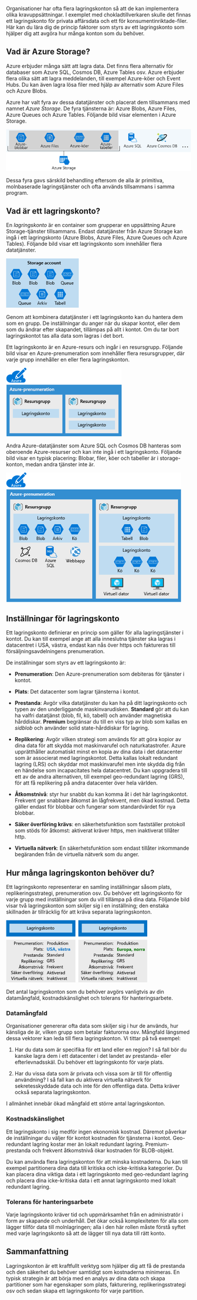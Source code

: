 Organisationer har ofta flera lagringskonton så att de kan implementera olika kravuppsättningar. I exemplet med chokladtillverkaren skulle det finnas ett lagringskonto för privata affärsdata och ett för konsumentinriktade-filer. Här kan du lära dig de princip faktorer som styrs av ett lagringskonto som hjälper dig att avgöra hur många konton som du behöver.

## <a name="what-is-azure-storage"></a>Vad är Azure Storage?

Azure erbjuder många sätt att lagra data. Det finns flera alternativ för databaser som Azure SQL, Cosmos DB, Azure Tables osv. Azure erbjuder flera olika sätt att lagra meddelanden, till exempel Azure-köer och Event Hubs. Du kan även lagra lösa filer med hjälp av alternativ som Azure Files och Azure Blobs.

Azure har valt fyra av dessa datatjänster och placerat dem tillsammans med namnet _Azure Storage_. De fyra tjänsterna är: Azure Blobs, Azure Files, Azure Queues och Azure Tables. Följande bild visar elementen i Azure Storage.

![Bild som visar de Azure-datatjänster som ingår i Azure Storage.](../media/2-azure-storage.png)

Dessa fyra gavs särskild behandling eftersom de alla är primitiva, molnbaserade lagringstjänster och ofta används tillsammans i samma program.

## <a name="what-is-a-storage-account"></a>Vad är ett lagringskonto?

En _lagringskonto_ är en container som grupperar en uppsättning Azure Storage-tjänster tillsammans. Endast datatjänster från Azure Storage kan ingå i ett lagringskonto (Azure Blobs, Azure Files, Azure Queues och Azure Tables). Följande bild visar ett lagringskonto som innehåller flera datatjänster.

![Bild av ett Azure-lagringskonto som innehåller en blandad uppsättning datatjänster.](../media/2-what-is-a-storage-account.png)

Genom att kombinera datatjänster i ett lagringskonto kan du hantera dem som en grupp. De inställningar du anger när du skapar kontot, eller dem som du ändrar efter skapandet, tillämpas på allt i kontot. Om du tar bort lagringskontot tas alla data som lagras i det bort.

Ett lagringskonto är en Azure-resurs och ingår i en resursgrupp. Följande bild visar en Azure-prenumeration som innehåller flera resursgrupper, där varje grupp innehåller en eller flera lagringskonton.

![Bild av en Azure-prenumeration som innehåller flera resursgrupper och lagringskonton.](../media/2-resource-groups-and-storage-accounts.png)

Andra Azure-datatjänster som Azure SQL och Cosmos DB hanteras som oberoende Azure-resurser och kan inte ingå i ett lagringskonto. Följande bild visar en typisk placering: Blobar, filer, köer och tabeller är i storage-konton, medan andra tjänster inte är.

![Bild av en Azure-prenumeration som visar vissa datatjänster som kan inte placeras i ett lagringskonto.](../media/2-typical-subscription-organization.png)

## <a name="storage-account-settings"></a>Inställningar för lagringskonto

Ett lagringskonto definierar en princip som gäller för alla lagringstjänster i kontot. Du kan till exempel ange att alla inneslutna tjänster ska lagras i datacentret i USA, västra, endast kan nås över https och faktureras till försäljningsavdelningens prenumeration.

De inställningar som styrs av ett lagringskonto är:

- **Prenumeration**: Den Azure-prenumeration som debiteras för tjänster i kontot.

- **Plats**: Det datacenter som lagrar tjänsterna i kontot.

- **Prestanda**: Avgör vilka datatjänster du kan ha på ditt lagringskonto och typen av den underliggande maskinvarudisken. **Standard** gör att du kan ha valfri datatjänst (blob, fil, kö, tabell) och använder magnetiska hårddiskar. **Premium** begränsar du till en viss typ av blob som kallas en _sidblob_ och använder solid state-hårddiskar för lagring.

- **Replikering**: Avgör vilken strategi som används för att göra kopior av dina data för att skydda mot maskinvarufel och naturkatastrofer. Azure upprätthåller automatiskt minst en kopia av dina data i det datacenter som är associerat med lagringskontot. Detta kallas lokalt redundant lagring (LRS) och skyddar mot maskinvarufel men inte skydda dig från en händelse som incapacitates hela datacentret. Du kan uppgradera till ett av de andra alternativen, till exempel geo-redundant lagring (GRS), för att få replikering på andra datacenter över hela världen.

- **Åtkomstnivå**: styr hur snabbt du kan komma åt i det här lagringskontot. Frekvent ger snabbare åtkomst än lågfrekvent, men ökad kostnad. Detta gäller endast för blobbar och fungerar som standardvärdet för nya blobbar.

- **Säker överföring krävs**: en säkerhetsfunktion som fastställer protokoll som stöds för åtkomst: aktiverat kräver https, men inaktiverat tillåter http.

- **Virtuella nätverk**: En säkerhetsfunktion som endast tillåter inkommande begäranden från de virtuella nätverk som du anger.

## <a name="how-many-storage-accounts-do-you-need"></a>Hur många lagringskonton behöver du?

Ett lagringskonto representerar en samling inställningar såsom plats, replikeringsstrategi, prenumeration osv. Du behöver ett lagringskonto för varje grupp med inställningar som du vill tillämpa på dina data. Följande bild visar två lagringskonton som skiljer sig i en inställning; den enstaka skillnaden är tillräcklig för att kräva separata lagringskonton.

![Bild som visar två lagringskonton med olika inställningar.](../media/2-multiple-storage-accounts.png)

Det antal lagringskonton som du behöver avgörs vanligtvis av din datamångfald, kostnadskänslighet och tolerans för hanteringsarbete.

### <a name="data-diversity"></a>Datamångfald

Organisationer genererar ofta data som skiljer sig i hur de används, hur känsliga de är, vilken grupp som betalar fakturorna osv. Mångfald längsmed dessa vektorer kan leda till flera lagringskonton. Vi tittar på två exempel:

1. Har du data som är specifika för ett land eller en region? I så fall bör du kanske lagra dem i ett datacenter i det landet av prestanda- eller efterlevnadsskäl. Du behöver ett lagringskonto för varje plats.

1. Har du vissa data som är privata och vissa som är till för offentlig användning? I så fall kan du aktivera virtuella nätverk för sekretesskyddade data och inte för den offentliga data. Detta kräver också separata lagringskonton.

I allmänhet innebär ökad mångfald ett större antal lagringskonton.

### <a name="cost-sensitivity"></a>Kostnadskänslighet

Ett lagringskonto i sig medför ingen ekonomisk kostnad. Däremot påverkar de inställningar du väljer för kontot kostnaden för tjänsterna i kontot. Geo-redundant lagring kostar mer än lokalt redundant lagring. Premium-prestanda och frekvent åtkomstnivå ökar kostnaden för BLOB-objekt.

Du kan använda flera lagringskonton för att minska kostnaderna. Du kan till exempel partitionera dina data till kritiska och icke-kritiska kategorier. Du kan placera dina viktiga data i ett lagringskonto med geo-redundant lagring och placera dina icke-kritiska data i ett annat lagringskonto med lokalt redundant lagring.

### <a name="tolerance-for-management-overhead"></a>Tolerans för hanteringsarbete

Varje lagringskonto kräver tid och uppmärksamhet från en administratör i form av skapande och underhåll. Det ökar också komplexiteten för alla som lägger tillför data till molnlagringen; alla i den här rollen måste förstå syftet med varje lagringskonto så att de lägger till nya data till rätt konto.

## <a name="summary"></a>Sammanfattning

Lagringskonton är ett kraftfullt verktyg som hjälper dig att få de prestanda och den säkerhet du behöver samtidigt som kostnaderna minimeras. En typisk strategin är att börja med en analys av dina data och skapa partitioner som har egenskaper som plats, fakturering, replikeringsstrategi osv och sedan skapa ett lagringskonto för varje partition.

